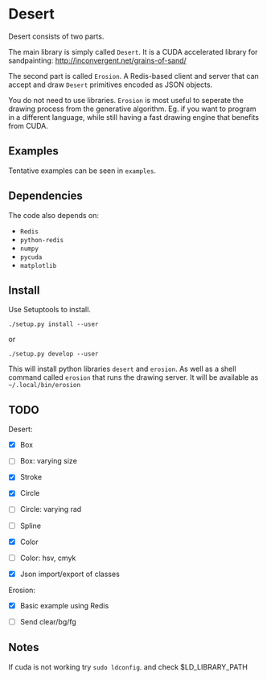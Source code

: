 # Desert

Desert consists of two parts.

The main library is simply called `Desert`. It is a CUDA accelerated library
for sandpainting: http://inconvergent.net/grains-of-sand/

The second part is called `Erosion`. A Redis-based client and server that can
accept and draw `Desert` primitives encoded as JSON objects.

You do not need to use libraries. `Erosion` is most useful to seperate the
drawing process from the generative algorithm. Eg. if you want to program in a
different language, while still having a fast drawing engine that benefits from
CUDA.

## Examples

Tentative examples can be seen in `examples`.


## Dependencies

The code also depends on:

*    `Redis`
*    `python-redis`
*    `numpy`
*    `pycuda`
*    `matplotlib`


## Install

Use Setuptools to install.

    ./setup.py install --user

or

    ./setup.py develop --user

This will install python libraries `desert` and `erosion`. As well as a shell
command called `erosion` that runs the drawing server. It will be available as
`~/.local/bin/erosion`


## TODO

Desert:

- [x] Box
- [ ] Box: varying size
- [x] Stroke
- [x] Circle
- [ ] Circle: varying rad
- [ ] Spline
- [x] Color
- [ ] Color: hsv, cmyk
- [x] Json import/export of classes


Erosion:

- [x] Basic example using Redis
- [ ] Send clear/bg/fg


## Notes

If cuda is not working try `sudo ldconfig`. and check $LD_LIBRARY_PATH

